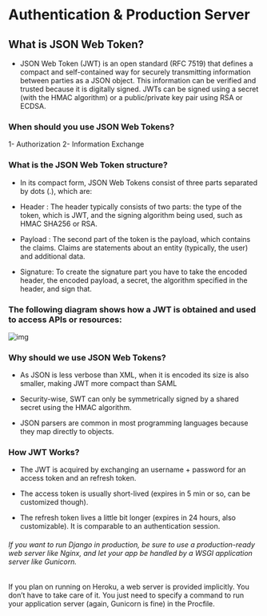 # Authentication & Production Server

## What is JSON Web Token?

* JSON Web Token (JWT) is an open standard (RFC 7519) that defines a compact and self-contained way for securely transmitting information between parties as a JSON object. This information can be verified and trusted because it is digitally signed. JWTs can be signed using a secret (with the HMAC algorithm) or a public/private key pair using RSA or ECDSA.

### When should you use JSON Web Tokens?
1- Authorization
2- Information Exchange

### What is the JSON Web Token structure?

* In its compact form, JSON Web Tokens consist of three parts separated by dots (.), which are:

* Header : The header typically consists of two parts: the type of the token, which is JWT, and the signing algorithm being used, such as HMAC SHA256 or RSA.
* Payload : The second part of the token is the payload, which contains the claims. Claims are statements about an entity (typically, the user) and additional data.
* Signature: To create the signature part you have to take the encoded header, the encoded payload, a secret, the algorithm specified in the header, and sign that.

### The following diagram shows how a JWT is obtained and used to access APIs or resources:

![img](https://cdn2.auth0.com/docs/media/articles/api-auth/client-credentials-grant.png)

### Why should we use JSON Web Tokens?

* As JSON is less verbose than XML, when it is encoded its size is also smaller, making JWT more compact than SAML

* Security-wise, SWT can only be symmetrically signed by a shared secret using the HMAC algorithm.

* JSON parsers are common in most programming languages because they map directly to objects. 

### How JWT Works?

* The JWT is acquired by exchanging an username + password for an access token and an refresh token.

* The access token is usually short-lived (expires in 5 min or so, can be customized though).

* The refresh token lives a little bit longer (expires in 24 hours, also customizable). It is comparable to an authentication session. 


###### If you want to run Django in production, be sure to use a production-ready web server like Nginx, and let your app be handled by a WSGI application server like Gunicorn.

If you plan on running on Heroku, a web server is provided implicitly. You don’t have to take care of it. You just need to specify a command to run your application server (again, Gunicorn is fine) in the Procfile.